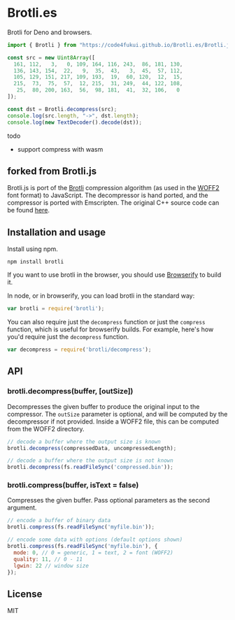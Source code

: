 # Brotli.es

Brotli for Deno and browsers.

```js
import { Brotli } from "https://code4fukui.github.io/Brotli.es/Brotli.js";

const src = new Uint8Array([
  161, 112,   3,   0, 109, 164, 116, 243,  86, 181, 130,
  136, 143, 154,  22,   9,  35,  43,   3,  45,  57, 112,
  105, 129, 151, 217, 109, 193,  19,  60, 120,  12,  15,
  215,  73,  75,  57,  12, 215,  31, 249,  44, 122, 108,
   25,  80, 200, 163,  56,  98, 181,  41,  32, 106,   0
]);

const dst = Brotli.decompress(src);
console.log(src.length, "->", dst.length);
console.log(new TextDecoder().decode(dst));
```

todo
- support compress with wasm

## forked from Brotli.js

Brotli.js is port of the [Brotli](http://tools.ietf.org/html/draft-alakuijala-brotli-01) compression algorithm (as used in the [WOFF2](http://www.w3.org/TR/WOFF2/) font format) to JavaScript. The decompressor is hand ported, and the compressor is ported
with Emscripten.  The original C++ source code can be found [here](http://github.com/google/brotli).

## Installation and usage

Install using npm.

    npm install brotli

If you want to use brotli in the browser, you should use [Browserify](http://browserify.org/) to build it.

In node, or in browserify, you can load brotli in the standard way:

```javascript
var brotli = require('brotli');
```

You can also require just the `decompress` function or just the `compress` function, which is useful for browserify builds.
For example, here's how you'd require just the `decompress` function.

```javascript
var decompress = require('brotli/decompress');
```

## API

### brotli.decompress(buffer, [outSize])

Decompresses the given buffer to produce the original input to the compressor.
The `outSize` parameter is optional, and will be computed by the decompressor
if not provided. Inside a WOFF2 file, this can be computed from the WOFF2 directory.

```javascript
// decode a buffer where the output size is known
brotli.decompress(compressedData, uncompressedLength);

// decode a buffer where the output size is not known
brotli.decompress(fs.readFileSync('compressed.bin'));
```

### brotli.compress(buffer, isText = false)

Compresses the given buffer. Pass optional parameters as the second argument.

```javascript
// encode a buffer of binary data
brotli.compress(fs.readFileSync('myfile.bin'));

// encode some data with options (default options shown)
brotli.compress(fs.readFileSync('myfile.bin'), {
  mode: 0, // 0 = generic, 1 = text, 2 = font (WOFF2)
  quality: 11, // 0 - 11
  lgwin: 22 // window size
});
```

## License

MIT
